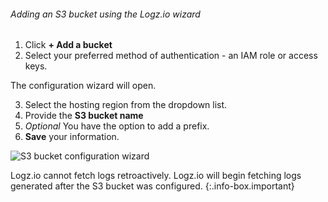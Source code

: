 ###### Adding an S3 bucket using the Logz.io wizard


1. Click **+ Add a bucket**
2. Select your preferred method of authentication - an IAM role or access keys.

The configuration wizard will open.

3. Select the hosting region from the dropdown list.
4. Provide the **S3 bucket name**
5. _Optional_ You have the option to add a prefix.
6. **Save** your information.

![S3 bucket configuration wizard](https://dytvr9ot2sszz.cloudfront.net/logz-docs/log-shipping/s3-configuration-wizard.png)


<!-- info-box-start:info -->
Logz.io cannot fetch logs retroactively. Logz.io will begin fetching logs generated after the S3 bucket was configured.
{:.info-box.important}
<!-- info-box-end -->